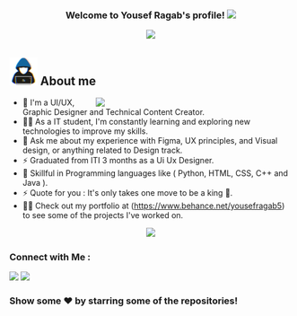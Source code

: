 

<h3 align="center">
  Welcome to Yousef Ragab's profile!
  <img src="https://media.giphy.com/media/hvRJCLFzcasrR4ia7z/giphy.gif" width="28">
</h3>

<!-- Typing SVG by DenverCoder1 - https://github.com/DenverCoder1/readme-typing-svg -->
<p align="center">
  <a href="https://github.com/DenverCoder1/readme-typing-svg"><img src="https://readme-typing-svg.herokuapp.com/?lines=UI/UX%20Designer;Always%20learning%20new%20things&font=Fira%20Code&center=true&width=440&height=45&color=f75c7e&vCenter=true&size=22"></a>
</p> 


## <picture><img src = "https://github.com/0xAbdulKhalid/0xAbdulKhalid/raw/main/assets/mdImages/about_me.gif" width = 50px></picture> **About me**

<picture> <img align="right" src="https://media.tenor.com/NOYF3f82b_gAAAAC/programmer.gif" width = 350px></picture>

- 🏢 I'm a UI/UX, Graphic Designer and Technical Content Creator.
- 👨‍💻 As a IT student, I'm constantly learning and exploring new technologies to improve my skills.
- 💬 Ask me about my experience with Figma, UX principles, and Visual design, or anything related to Design track.
- ⚡ Graduated from ITI 3 months as a Ui Ux Designer.
- 🚀 Skillful in Programming languages like ( Python, HTML, CSS, C++ and Java ).
- ⚡ Quote for you : It's only takes one move to be a king 👑.
- 👨‍💻 Check out my portfolio at (https://www.behance.net/yousefragab5) to see some of the projects I've worked on.
<p align="center">
  <img src="https://readme-typing-svg.demolab.com/?lines=+{وَ+قُلْ+رَبِّ+زِدْنِي+عِلْماً}+قال+تعالى" style="color:black" />
</p>
</h1>


### Connect with Me :

<a href="https://www.linkedin.com/in/yousef-ragab-el-shorbagey-844925154" target="_blank"><img src="https://img.shields.io/badge/-Yousef%20Ragab-0077B5?style=for-the-badge&logo=Linkedin&logoColor=white"/></a>
<a href="https://www.facebook.com/profile.php?id=100010309298813" target="_blank"><img src="https://img.shields.io/badge/-Yousef%20Ragab-0077B5?style=for-the-badge&logo=Facebook&logoColor=white"/></a>



### Show some ❤️ by starring some of the repositories!
